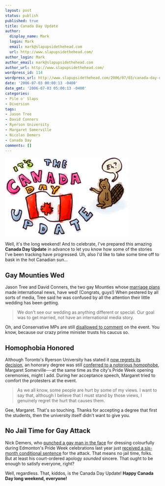 ```yaml
---
layout: post
status: publish
published: true
title: Canada Day Update
author:
  display_name: Mark
  login: Mark
  email: mark@slapupsidethehead.com
  url: http://www.slapupsidethehead.com/
author_login: Mark
author_email: mark@slapupsidethehead.com
author_url: http://www.slapupsidethehead.com/
wordpress_id: 114
wordpress_url: http://www.slapupsidethehead.com/2006/07/03/canada-day-update/
date: '2006-07-03 00:00:13 -0400'
date_gmt: '2006-07-03 05:00:13 -0400'
categories:
- Pile o' Slaps
- Diversion
tags:
- Jason Tree
- David Connors
- Ryerson University
- Margaret Somerville
- Nicolas Demers
- Canada Day
comments: []
---
```

![The Canada Day Update](/wp-content/media/2006/07/canada_day.jpg)

Well, it's the long weekend! And to celebrate, I've prepared this amazing **Canada Day Update** in advance to let you know how some of the stories I've been tracking have progressed. Uh, also I'd like to take some time off to bask in the hot Canadian sun...

## Gay Mounties Wed

Jason Tree and David Conners, the two gay Mounties whose [marriage plans](http://www.slapupsidethehead.com/2006/05/mounties-get-their-man/ "Even I used that 'Get their Man' joke") made international news, have wed! (Congrats, guys!) When pestered by all sorts of media, Tree said he was confused by all the attention their little wedding has been getting.

> We don't see our wedding as anything different or special. Our goal was to get married, not have an international media story.

Oh, and Conservative MPs are still [disallowed to comment](http://www.slapupsidethehead.com/2006/06/out-of-town-update/ "Because our prime minister trusts his caucus so") on the event. You know, because our crazy prime minister trusts his caucus so.

## Homophobia Honored

Although Toronto's Ryerson University has stated it [now regrets its decision](http://www.macleans.ca/topstories/politics/news/shownews.jsp?content=n061961A "Why does 'smart' always come too late?"), an honorary degree was still [conferred to a notorious homophobe](http://www.slapupsidethehead.com/2006/06/pride-week-quiz/ "Sigh."), Margaret Somerville---at the same time as the city's Pride Week opening ceremonies, might I add. During her acceptance speech, Margaret tried to comfort the protesters at the event.

> As we all know, some people are hurt by some of my views. I want to say that, although I believe that I must stand by those views, I genuinely regret the hurt that causes them.

Gee, Margaret. That's so touching. Thanks for accepting a degree that first the students, then the university itself didn't want to give you.

## No Jail Time for Gay Attack

Nick Demers, who [punched a gay man in the face](http://www.slapupsidethehead.com/2006/04/edmontons-punch-in-the-face-dress-code/ "Do I feel any safer now?") for dressing colourfully during Edmonton's Pride Week celebrations last year just [received a six-month conditional sentence](http://www.cbc.ca/story/canada/national/2006/06/21/pride-week-attack-.html) for the attack. That means no jail time, folks. But at least his court-ordered apology _sounded_ sincere. That ought to be enough to satisfy everyone, right?

Well, regardless. That, kiddos, is the Canada Day Update! **Happy Canada Day long weekend, everyone!**

